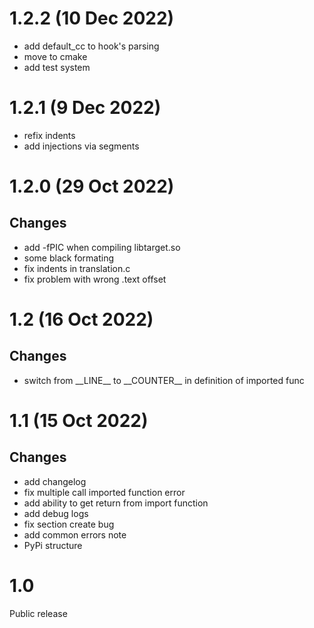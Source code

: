 # 1.2.2 (10 Dec 2022)
- add default\_cc to hook's parsing
- move to cmake
- add test system

# 1.2.1 (9 Dec 2022)
- refix indents
- add injections via segments

# 1.2.0 (29 Oct 2022)
## Changes
- add -fPIC when compiling libtarget.so
- some black formating
- fix indents in translation.c
- fix problem with wrong .text offset

# 1.2 (16 Oct 2022)
## Changes
- switch from \_\_LINE\_\_ to \_\_COUNTER\_\_ in definition of imported func

# 1.1 (15 Oct 2022)
## Changes
- add changelog
- fix multiple call imported function error
- add ability to get return from import function
- add debug logs
- fix section create bug
- add common errors note
- PyPi structure

# 1.0
Public release
